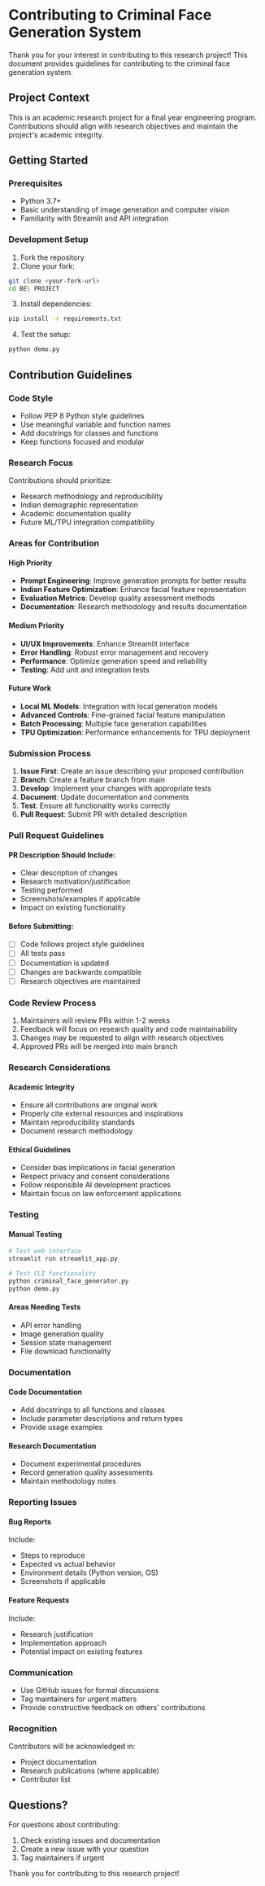 # Contributing to Criminal Face Generation System

Thank you for your interest in contributing to this research project! This document provides guidelines for contributing to the criminal face generation system.

## Project Context

This is an academic research project for a final year engineering program. Contributions should align with research objectives and maintain the project's academic integrity.

## Getting Started

### Prerequisites

- Python 3.7+
- Basic understanding of image generation and computer vision
- Familiarity with Streamlit and API integration

### Development Setup

1. Fork the repository
2. Clone your fork:
```bash
git clone <your-fork-url>
cd BE\ PROJECT
```

3. Install dependencies:
```bash
pip install -r requirements.txt
```

4. Test the setup:
```bash
python demo.py
```

## Contribution Guidelines

### Code Style

- Follow PEP 8 Python style guidelines
- Use meaningful variable and function names
- Add docstrings for classes and functions
- Keep functions focused and modular

### Research Focus

Contributions should prioritize:
- Research methodology and reproducibility
- Indian demographic representation
- Academic documentation quality
- Future ML/TPU integration compatibility

### Areas for Contribution

#### High Priority
- **Prompt Engineering**: Improve generation prompts for better results
- **Indian Feature Optimization**: Enhance facial feature representation
- **Evaluation Metrics**: Develop quality assessment methods
- **Documentation**: Research methodology and results documentation

#### Medium Priority
- **UI/UX Improvements**: Enhance Streamlit interface
- **Error Handling**: Robust error management and recovery
- **Performance**: Optimize generation speed and reliability
- **Testing**: Add unit and integration tests

#### Future Work
- **Local ML Models**: Integration with local generation models
- **Advanced Controls**: Fine-grained facial feature manipulation
- **Batch Processing**: Multiple face generation capabilities
- **TPU Optimization**: Performance enhancements for TPU deployment

### Submission Process

1. **Issue First**: Create an issue describing your proposed contribution
2. **Branch**: Create a feature branch from main
3. **Develop**: Implement your changes with appropriate tests
4. **Document**: Update documentation and comments
5. **Test**: Ensure all functionality works correctly
6. **Pull Request**: Submit PR with detailed description

### Pull Request Guidelines

#### PR Description Should Include:
- Clear description of changes
- Research motivation/justification
- Testing performed
- Screenshots/examples if applicable
- Impact on existing functionality

#### Before Submitting:
- [ ] Code follows project style guidelines
- [ ] All tests pass
- [ ] Documentation is updated
- [ ] Changes are backwards compatible
- [ ] Research objectives are maintained

### Code Review Process

1. Maintainers will review PRs within 1-2 weeks
2. Feedback will focus on research quality and code maintainability
3. Changes may be requested to align with research objectives
4. Approved PRs will be merged into main branch

### Research Considerations

#### Academic Integrity
- Ensure all contributions are original work
- Properly cite external resources and inspirations
- Maintain reproducibility standards
- Document research methodology

#### Ethical Guidelines
- Consider bias implications in facial generation
- Respect privacy and consent considerations
- Follow responsible AI development practices
- Maintain focus on law enforcement applications

### Testing

#### Manual Testing
```bash
# Test web interface
streamlit run streamlit_app.py

# Test CLI functionality
python criminal_face_generator.py
python demo.py
```

#### Areas Needing Tests
- API error handling
- Image generation quality
- Session state management
- File download functionality

### Documentation

#### Code Documentation
- Add docstrings to all functions and classes
- Include parameter descriptions and return types
- Provide usage examples

#### Research Documentation
- Document experimental procedures
- Record generation quality assessments
- Maintain methodology notes

### Reporting Issues

#### Bug Reports
Include:
- Steps to reproduce
- Expected vs actual behavior
- Environment details (Python version, OS)
- Screenshots if applicable

#### Feature Requests
Include:
- Research justification
- Implementation approach
- Potential impact on existing features

### Communication

- Use GitHub issues for formal discussions
- Tag maintainers for urgent matters
- Provide constructive feedback on others' contributions

### Recognition

Contributors will be acknowledged in:
- Project documentation
- Research publications (where applicable)
- Contributor list

## Questions?

For questions about contributing:
1. Check existing issues and documentation
2. Create a new issue with your question
3. Tag maintainers if urgent

Thank you for contributing to this research project!